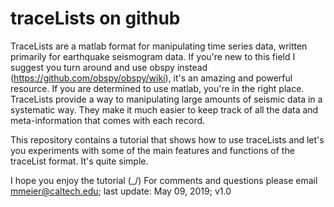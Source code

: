 # traceLists on github

TraceLists are a matlab format for manipulating time series data, written
primarily for earthquake seismogram data. If you're new to this field I suggest
you turn around and use obspy instead (https://github.com/obspy/obspy/wiki),
it's an amazing and powerful resource. If you are determined to use matlab, 
you're in the right place. TraceLists provide a way to manipulating large 
amounts of seismic data in a systematic way. They make it much easier to keep 
track of all the data and meta-information that comes with each record. 

This repository contains a tutorial that shows how to use traceLists and 
let's you experiments with some of the main features and functions of the 
traceList format. It's quite simple.

 I hope you enjoy the tutorial (\_/) For comments and questions please email
 mmeier@caltech.edu; last update: May 09, 2019; v1.0
